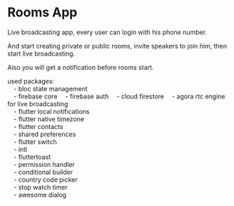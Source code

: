 # Rooms App

Live broadcasting app, every user can login with his phone number.

And start creating private or public rooms, invite speakers to join him,
then start live broadcasting.

Also you will get a notification before rooms start.

used packages:  
&emsp;- bloc state management  
&emsp;- firebase core 
&emsp;- firebase auth 
&emsp;- cloud firestore 
&emsp;- agora rtc engine for live broadcasting  
&emsp;- flutter local notifications  
&emsp;- flutter native timezone  
&emsp;- flutter contacts  
&emsp;- shared preferences  
&emsp;- flutter switch  
&emsp;- intl  
&emsp;- fluttertoast  
&emsp;- permission handler  
&emsp;- conditional builder  
&emsp;- country code picker  
&emsp;- stop watch timer  
&emsp;- awesome dialog  
